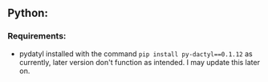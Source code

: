 ## Python:  

### Requirements:

* pydatyl installed with the command `pip install py-dactyl==0.1.12` as currently, later version don't function as intended. I may update this later on.